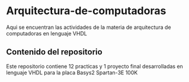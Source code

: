# Arquitectura-de-computadoras
Aqui se encuentran las actividades de la materia de arquitectura de computadoras en lenguaje VHDL

## Contenido del repositorio
Este repositorio contiene 12 practicas y 1 proyecto final desarrolladas en lenguaje VHDL para la placa Basys2 Spartan-3E 100K
